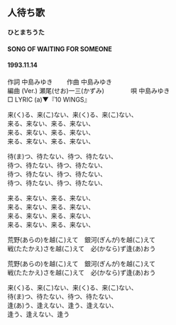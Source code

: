 ## 人待ち歌
#### ひとまちうた
#### SONG OF WAITING FOR SOMEONE
####  1993.11.14  


作詞     中島みゆき　　
作曲      中島みゆき  
編曲 (Ver.) 瀬尾(せお)一三(かずみ)　　　　 
唄     中島みゆき   
□ LYRIC (a)▼『10 WINGS』     
  
  
来(く)る、来(こ)ない、来(く)る、来(こ)ない、  
来る、来ない、来る、来ない、  
来る、来ない、来る、来ない、  
来る、来ない、来る、来ない、  
  
待(ま)つ、待たない、待つ、待たない、  
待つ、待たない、待つ、待たない、  
待つ、待たない、待つ、待たない、  
待つ、待たない、待つ、待たない、  
  
来る、来ない、来る、来ない、  
来る、来ない、来る、来ない、  
来る、来ない、来る、来ない、  
来る、来ない、来る、来ない、  
  
荒野(あらの)を越(こ)えて　銀河(ぎんが)を越(こ)えて  
戦(たたかえ)さを越(こ)えて　必(かなら)ず逢(あ)おう  
  
荒野(あらの)を越(こ)えて　銀河(ぎんが)を越(こ)えて  
戦(たたかえ)さを越(こ)えて　必(かなら)ず逢(あ)おう  
  
来(く)る、来(こ)ない、来(く)る、来(こ)ない、  
待(ま)つ、待たない、待つ、待たない、  
逢(あ)う、逢えない、逢う、逢えない、  
逢う、逢えない、逢う  